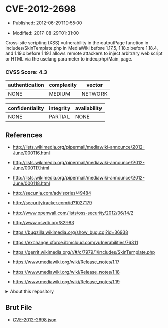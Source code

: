 # CVE-2012-2698

- Published: 2012-06-29T19:55:00

- Modified: 2017-08-29T01:31:00

Cross-site scripting (XSS) vulnerability in the outputPage function in includes/SkinTemplate.php in MediaWiki before 1.17.5, 1.18.x before 1.18.4, and 1.19.x before 1.19.1 allows remote attackers to inject arbitrary web script or HTML via the uselang parameter to index.php/Main_page.

### CVSS Score: **4.3**

| authentication | complexity | vector |
| --- | --- | --- |
| NONE | MEDIUM | NETWORK |

| confidentiality | integrity | availability |
| --- | --- | --- |
| NONE | PARTIAL | NONE |

## References

* http://lists.wikimedia.org/pipermail/mediawiki-announce/2012-June/000116.html

* http://lists.wikimedia.org/pipermail/mediawiki-announce/2012-June/000117.html

* http://lists.wikimedia.org/pipermail/mediawiki-announce/2012-June/000118.html

* http://secunia.com/advisories/49484

* http://securitytracker.com/id?1027179

* http://www.openwall.com/lists/oss-security/2012/06/14/2

* http://www.osvdb.org/82983

* https://bugzilla.wikimedia.org/show_bug.cgi?id=36938

* https://exchange.xforce.ibmcloud.com/vulnerabilities/76311

* https://gerrit.wikimedia.org/r/#/c/7979/1/includes/SkinTemplate.php

* https://www.mediawiki.org/wiki/Release_notes/1.17

* https://www.mediawiki.org/wiki/Release_notes/1.18

* https://www.mediawiki.org/wiki/Release_notes/1.19

<details>
<summary>About this repository</summary> 

  This repository is part of the project [Live Hack CVE](https://github.com/Live-Hack-CVE). Main website can be found [www.live-hack.org](https://www.live-hack.org) 
  
  Made by [Sn0wAlice](https://github.com/Sn0wAlice) for the people that care about security and need to have a feed of the latest CVEs. Hope you enjoy it, don't forget to star the repo and follow me on [Twitter](https://twitter.com/Sn0wAlice) and [Github](https://github.com/Sn0wAlice). And that is my [personnal website](https://www.alice-snow.me/)

  - [Home Page](https://github.com/Live-Hack-CVE)
  - [Framework](https://github.com/Live-Hack-CVE/cve-framework)
  - [CVE database](https://github.com/Live-Hack-CVE/full_database)
  - [Changelog](https://github.com/Live-Hack-CVE/Changelog)
</details>

## Brut File

* [CVE-2012-2698.json](https://raw.githubusercontent.com/Live-Hack-CVE/full_database/main/cves/2012/CVE-2012-2698.json)

